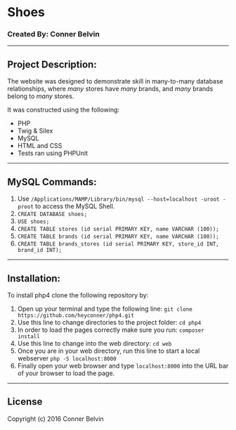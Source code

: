 # Shoes
### Created By: Conner Belvin
***
## Project Description:
The website was designed to demonstrate skill in many-to-many database relationships, where *many* stores have *many* brands, and *many* brands belong to *many* stores.

It was constructed using the following:
* PHP
* Twig & Silex
* MySQL
* HTML and CSS
* Tests ran using PHPUnit

***
## MySQL Commands:
1. Use `/Applications/MAMP/Library/bin/mysql --host=localhost -uroot -proot` to access the MySQL Shell.
2. `CREATE DATABASE shoes;`
3. `USE shoes;`
4. `CREATE TABLE stores (id serial PRIMARY KEY, name VARCHAR (100));`
5. `CREATE TABLE brands (id serial PRIMARY KEY, name VARCHAR (100));`
6. `CREATE TABLE brands_stores (id serial PRIMARY KEY, store_id INT, brand_id INT);`

***
## Installation:
To install php4 clone the following repository by:
1. Open up your terminal and type the following line:
`git clone https://github.com/heyconner/php4.git`
2. Use this line to change directories to the project folder: `cd php4`
3. In order to load the pages correctly make sure you run: `composer install`
3. Use this line to change into the web directory: `cd web`
4. Once you are in your web directory, run this line to start a local webserver `php -S localhost:8000`
5. Finally open your web browser and type `localhost:8000` into the URL bar of your browser to load the page.
***
## License
Copyright (c) 2016 Conner Belvin